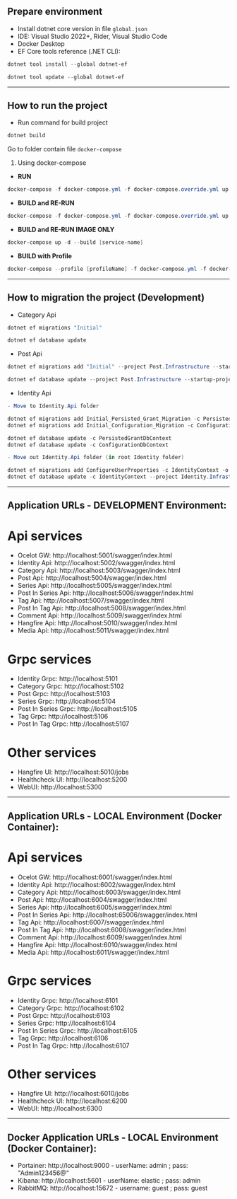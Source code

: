 ## Prepare environment

* Install dotnet core version in file `global.json`
* IDE: Visual Studio 2022+, Rider, Visual Studio Code
* Docker Desktop
* EF Core tools reference (.NET CLI):

```Powershell
dotnet tool install --global dotnet-ef
```

```Powershell
dotnet tool update --global dotnet-ef
```

---

## How to run the project

- Run command for build project

```Powershell
dotnet build
```

Go to folder contain file `docker-compose`

1. Using docker-compose

- **RUN**

```Powershell
docker-compose -f docker-compose.yml -f docker-compose.override.yml up -d --remove-orphans
```

- **BUILD and RE-RUN**

```Powershell
docker-compose -f docker-compose.yml -f docker-compose.override.yml up -d --build --remove-orphans
```

- **BUILD and RE-RUN IMAGE ONLY**

```Powershell
docker-compose up -d --build [service-name]
```

- **BUILD with Profile**

```Powershell
docker-compose --profile [profileName] -f docker-compose.yml -f docker-compose.override.yml up -d --build --remove-orphans
```

---

## How to migration the project (Development)

- Category Api

```Powershell
dotnet ef migrations "Initial"
```

```Powershell
dotnet ef database update
```

- Post Api

```Powershell (Migration)
dotnet ef migrations add "Initial" --project Post.Infrastructure --startup-project Post.Api
```

```Powershell (Update database)
dotnet ef database update --project Post.Infrastructure --startup-project Post.Api
```

- Identity Api

```Powershell (Migration)
- Move to Identity.Api folder

dotnet ef migrations add Initial_Persisted_Grant_Migration -c PersistedGrantDbContext -c Migrations/IdentityServer/PersistedGrant
dotnet ef migrations add Initial_Configuration_Migration -c ConfigurationDbContext -o Migrations/IdentityServer/Configuration

dotnet ef database update -c PersistedGrantDbContext
dotnet ef database update -c ConfigurationDbContext
```
```Powershell (Update database)
- Move out Identity.Api folder (in root Identity folder)

dotnet ef migrations add ConfigureUserProperties -c IdentityContext -o Persistence/Migrations --project Identity.Infrastructure --startup-project Identity.Api
dotnet ef database update -c IdentityContext --project Identity.Infrastructure --startup-project Identity.Api
```
---

## Application URLs - DEVELOPMENT Environment:

# Api services

- Ocelot GW: http://localhost:5001/swagger/index.html
- Identity Api: http://localhost:5002/swagger/index.html
- Category Api: http://localhost:5003/swagger/index.html
- Post Api: http://localhost:5004/swagger/index.html
- Series Api: http://localhost:5005/swagger/index.html
- Post In Series Api: http://localhost:5006/swagger/index.html
- Tag Api: http://localhost:5007/swagger/index.html
- Post In Tag Api: http://localhost:5008/swagger/index.html
- Comment Api: http://localhost:5009/swagger/index.html
- Hangfire Api: http://localhost:5010/swagger/index.html
- Media Api: http://localhost:5011/swagger/index.html

# Grpc services

- Identity Grpc: http://localhost:5101
- Category Grpc: http://localhost:5102
- Post Grpc: http://localhost:5103
- Series Grpc: http://localhost:5104
- Post In Series Grpc: http://localhost:5105
- Tag Grpc: http://localhost:5106
- Post In Tag Grpc: http://localhost:5107

# Other services

- Hangfire UI: http://localhost:5010/jobs
- Healthcheck UI: http://localhost:5200
- WebUI: http://localhost:5300

---

## Application URLs - LOCAL Environment (Docker Container):

# Api services

- Ocelot GW: http://localhost:6001/swagger/index.html
- Identity Api: http://localhost:6002/swagger/index.html
- Category Api: http://localhost:6003/swagger/index.html
- Post Api: http://localhost:6004/swagger/index.html
- Series Api: http://localhost:6005/swagger/index.html
- Post In Series Api: http://localhost:65006/swagger/index.html
- Tag Api: http://localhost:6007/swagger/index.html
- Post In Tag Api: http://localhost:6008/swagger/index.html
- Comment Api: http://localhost:6009/swagger/index.html
- Hangfire Api: http://localhost:6010/swagger/index.html
- Media Api: http://localhost:6011/swagger/index.html

# Grpc services

- Identity Grpc: http://localhost:6101
- Category Grpc: http://localhost:6102
- Post Grpc: http://localhost:6103
- Series Grpc: http://localhost:6104
- Post In Series Grpc: http://localhost:6105
- Tag Grpc: http://localhost:6106
- Post In Tag Grpc: http://localhost:6107

# Other services

- Hangfire UI: http://localhost:6010/jobs
- Healthcheck UI: http://localhost:6200
- WebUI: http://localhost:6300

---

## Docker Application URLs - LOCAL Environment (Docker Container):

- Portainer: http://localhost:9000 - userName: admin ; pass: "Admin123456@"
- Kibana: http://localhost:5601 - userName: elastic ; pass: admin
- RabbitMQ: http://localhost:15672 - username: guest ; pass: guest